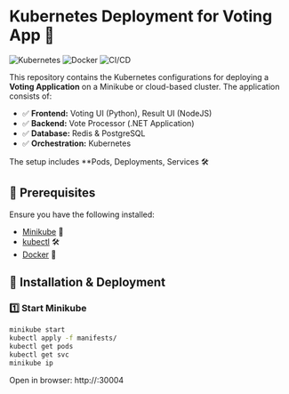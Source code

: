 # Kubernetes Deployment for Voting App 🚀

![Kubernetes](https://img.shields.io/badge/Kubernetes-318CE7?logo=kubernetes&logoColor=white)
![Docker](https://img.shields.io/badge/Docker-2496ED?logo=docker&logoColor=white)
![CI/CD](https://img.shields.io/badge/CI/CD-GitHub_Actions-blue?logo=githubactions)


This repository contains the Kubernetes configurations for deploying a **Voting Application** on a Minikube or cloud-based cluster. The application consists of:
- ✅ **Frontend:** Voting UI (Python), Result UI (NodeJS)
- ✅ **Backend:** Vote Processor (.NET Application)
- ✅ **Database:** Redis & PostgreSQL
- ✅ **Orchestration:** Kubernetes

The setup includes **Pods, Deployments, Services 🛠️

## 🔧 Prerequisites

Ensure you have the following installed:
- [Minikube](https://minikube.sigs.k8s.io/docs/start/) 🚀
- [kubectl](https://kubernetes.io/docs/tasks/tools/install-kubectl/) 🛠️
- [Docker](https://docs.docker.com/get-docker/) 🐳

## 🚀 Installation & Deployment

### 1️⃣ Start Minikube
```sh
minikube start
kubectl apply -f manifests/
kubectl get pods
kubectl get svc
minikube ip
```

Open in browser: http://<minikube-ip>:30004

